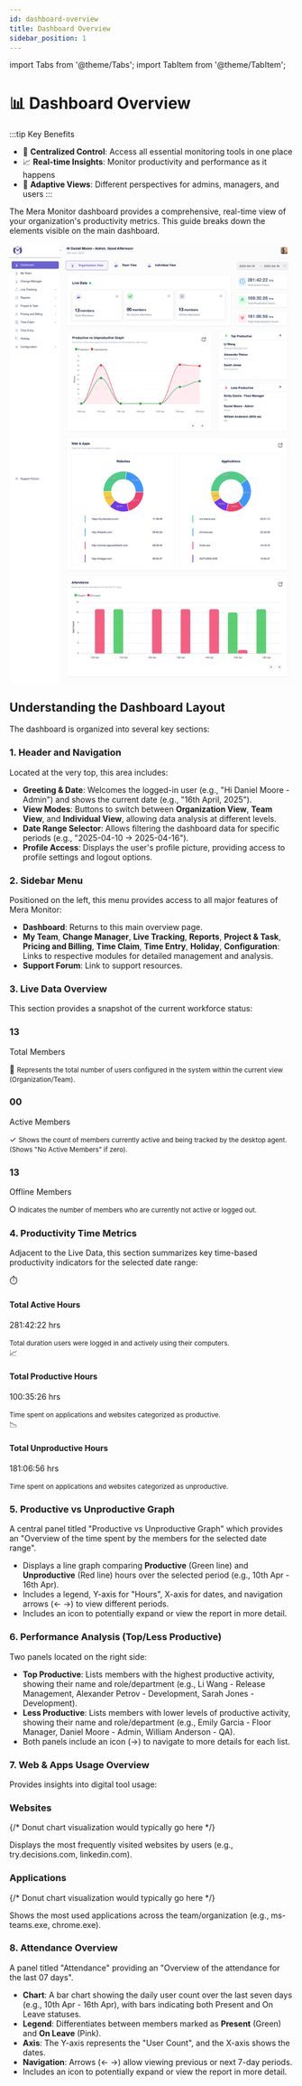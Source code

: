 ```yaml
---
id: dashboard-overview
title: Dashboard Overview
sidebar_position: 1
---
```


import Tabs from '@theme/Tabs';
import TabItem from '@theme/TabItem';

# 📊 Dashboard Overview

:::tip Key Benefits
- 🎯 **Centralized Control**: Access all essential monitoring tools in one place
- 📈 **Real-time Insights**: Monitor productivity and performance as it happens
- 🔄 **Adaptive Views**: Different perspectives for admins, managers, and users
:::

The Mera Monitor dashboard provides a comprehensive, real-time view of your organization's productivity metrics. This guide breaks down the elements visible on the main dashboard.

![Mera Monitor Dashboard Overview](/img/dashboard.png)

## Understanding the Dashboard Layout

The dashboard is organized into several key sections:

### 1. Header and Navigation

Located at the very top, this area includes:
- **Greeting & Date**: Welcomes the logged-in user (e.g., "Hi Daniel Moore - Admin") and shows the current date (e.g., "16th April, 2025").
- **View Modes**: Buttons to switch between **Organization View**, **Team View**, and **Individual View**, allowing data analysis at different levels.
- **Date Range Selector**: Allows filtering the dashboard data for specific periods (e.g., "2025-04-10 → 2025-04-16").
- **Profile Access**: Displays the user's profile picture, providing access to profile settings and logout options.

### 2. Sidebar Menu

Positioned on the left, this menu provides access to all major features of Mera Monitor:
- **Dashboard**: Returns to this main overview page.
- **My Team**, **Change Manager**, **Live Tracking**, **Reports**, **Project & Task**, **Pricing and Billing**, **Time Claim**, **Time Entry**, **Holiday**, **Configuration**: Links to respective modules for detailed management and analysis.
- **Support Forum**: Link to support resources.

### 3. Live Data Overview

This section provides a snapshot of the current workforce status:

<div class="metrics-grid">
  <div class="metric-card total">
    <h3>13</h3>
    <p>Total Members</p>
    <span class="icon">👥</span>
    <small>Represents the total number of users configured in the system within the current view (Organization/Team).</small>
  </div>
  <div class="metric-card active">
    <h3>00</h3>
    <p>Active Members</p>
    <span class="icon">✓</span>
    <small>Shows the count of members currently active and being tracked by the desktop agent. (Shows "No Active Members" if zero).</small>
  </div>
  <div class="metric-card offline">
    <h3>13</h3>
    <p>Offline Members</p>
    <span class="icon">⭘</span>
    <small>Indicates the number of members who are currently not active or logged out.</small>
  </div>
</div>

### 4. Productivity Time Metrics

Adjacent to the Live Data, this section summarizes key time-based productivity indicators for the selected date range:

<div class="productivity-metrics">
  <div class="metric">
    <span class="icon">⏱️</span>
    <div class="details">
      <h4>Total Active Hours</h4>
      <p class="time" style={{color: 'var(--ifm-font-color-base)'}}>281:42:22 hrs</p>
      <small>Total duration users were logged in and actively using their computers.</small>
    </div>
  </div>
  <div class="metric">
    <span class="icon">📈</span>
    <div class="details">
      <h4>Total Productive Hours</h4>
      <p class="time" style={{color: 'var(--ifm-font-color-base)'}}>100:35:26 hrs</p>
      <small>Time spent on applications and websites categorized as productive.</small>
    </div>
  </div>
  <div class="metric">
    <span class="icon">📉</span>
    <div class="details">
      <h4>Total Unproductive Hours</h4>
      <p class="time" style={{color: 'var(--ifm-font-color-base)'}}>181:06:56 hrs</p>
      <small>Time spent on applications and websites categorized as unproductive.</small>
    </div>
  </div>
</div>

### 5. Productive vs Unproductive Graph

A central panel titled "Productive vs Unproductive Graph" which provides an "Overview of the time spent by the members for the selected date range".
- Displays a line graph comparing **Productive** (Green line) and **Unproductive** (Red line) hours over the selected period (e.g., 10th Apr - 16th Apr).
- Includes a legend, Y-axis for "Hours", X-axis for dates, and navigation arrows (← →) to view different periods.
- Includes an icon to potentially expand or view the report in more detail.

### 6. Performance Analysis (Top/Less Productive)

Two panels located on the right side:
- **Top Productive**: Lists members with the highest productive activity, showing their name and role/department (e.g., Li Wang - Release Management, Alexander Petrov - Development, Sarah Jones - Development).
- **Less Productive**: Lists members with lower levels of productive activity, showing their name and role/department (e.g., Emily Garcia - Floor Manager, Daniel Moore - Admin, William Anderson - QA).
- Both panels include an icon (→) to navigate to more details for each list.

### 7. Web & Apps Usage Overview

Provides insights into digital tool usage:

<div class="monitoring-section">
  <div class="monitoring-card">
    <h3>Websites</h3>
    {/* Donut chart visualization would typically go here */}
    <p>Displays the most frequently visited websites by users (e.g., try.decisions.com, linkedin.com).</p>
  </div>
  <div class="monitoring-card">
    <h3>Applications</h3>
    {/* Donut chart visualization would typically go here */}
    <p>Shows the most used applications across the team/organization (e.g., ms-teams.exe, chrome.exe).</p>
  </div>
</div>

### 8. Attendance Overview

A panel titled "Attendance" providing an "Overview of the attendance for the last 07 days".
- **Chart**: A bar chart showing the daily user count over the last seven days (e.g., 10th Apr - 16th Apr), with bars indicating both Present and On Leave statuses.
- **Legend**: Differentiates between members marked as **Present** (Green) and **On Leave** (Pink).
- **Axis**: The Y-axis represents the "User Count", and the X-axis shows the dates.
- **Navigation**: Arrows (← →) allow viewing previous or next 7-day periods.
- Includes an icon to potentially expand or view the report in more detail.

<style>
{`
  .metrics-grid {
    display: grid;
    grid-template-columns: repeat(auto-fit, minmax(200px, 1fr));
    gap: 1rem;
    margin: 2rem 0;
  }

  .metric-card {
    padding: 1.5rem;
    border-radius: 8px;
    text-align: center;
    background: var(--ifm-card-background-color);
    box-shadow: 0 2px 4px rgba(0, 0, 0, 0.1);
    display: flex;
    flex-direction: column;
    justify-content: space-between;
  }

  .metric-card:hover {
    transform: translateY(-4px);
  }

  .metric-card h3 {
    font-size: 2.5rem;
    margin: 0;
    color: var(--ifm-color-primary);
  }

  .metric-card p {
    margin-bottom: 0.5rem;
  }

  .metric-card small {
    font-size: 0.85em;
    color: var(--ifm-font-color-secondary);
    margin-top: auto;
  }

  .productivity-metrics {
    display: grid;
    grid-template-columns: repeat(auto-fit, minmax(300px, 1fr));
    gap: 1rem;
    margin: 2rem 0;
  }

  .metric {
    display: flex;
    align-items: flex-start;
    padding: 1.5rem;
    border-radius: 8px;
    background: var(--ifm-card-background-color);
    box-shadow: 0 2px 4px rgba(0, 0, 0, 0.1);
    transition: transform 0.2s ease;
  }

  .metric:hover {
    transform: translateY(-4px);
  }

  .metric .icon {
    font-size: 2rem;
    margin-right: 1rem;
    margin-top: 0.25rem;
  }

  .metric .details {
    flex: 1;
  }

  .metric h4 {
    margin: 0 0 0.25rem 0;
    color: var(--ifm-color-primary);
  }

  .metric p {
    margin-bottom: 0.25rem;
  }

  .metric small {
    font-size: 0.85em;
    color: var(--ifm-font-color-secondary);
    display: block;
  }

  .time {
    font-size: 1.2rem;
    color: var(--ifm-color-secondary);
    margin: 0 0 0.5rem 0 !important;
  }

  .monitoring-section {
    display: grid;
    grid-template-columns: repeat(auto-fit, minmax(250px, 1fr));
    gap: 1rem;
    margin: 2rem 0;
  }

  .monitoring-card {
    padding: 1.5rem;
    border-radius: 8px;
    background: var(--ifm-card-background-color);
    box-shadow: 0 2px 4px rgba(0, 0, 0, 0.1);
    transition: transform 0.2s ease;
  }

  .monitoring-card:hover {
    transform: translateY(-4px);
  }

  .monitoring-card h3 {
    color: var(--ifm-color-primary);
    margin-top: 0;
  }
`}
</style> 